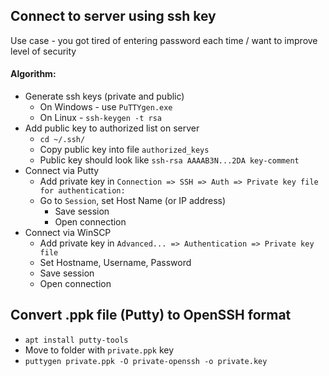 ## Connect to server using ssh key
Use case - you got tired of entering password each time / want to improve level of security
#### Algorithm:
* Generate ssh keys (private and public)
    * On Windows - use `PuTTYgen.exe`
    * On Linux - `ssh-keygen -t rsa`
* Add public key to authorized list on server
    * `cd ~/.ssh/`
    * Copy public key into file `authorized_keys`
    * Public key should look like `ssh-rsa AAAAB3N...2DA key-comment`
* Connect via Putty
    * Add private key in `Connection => SSH => Auth => Private key file for authentication:`
    * Go to `Session`, set Host Name (or IP address)
        * Save session
        * Open connection
* Connect via WinSCP
    * Add private key in `Advanced... => Authentication => Private key file`
    * Set Hostname, Username, Password
    * Save session
    * Open connection

## Convert .ppk file (Putty) to OpenSSH format 
* `apt install putty-tools`
* Move to folder with `private.ppk` key
* `puttygen private.ppk -O private-openssh -o private.key`
